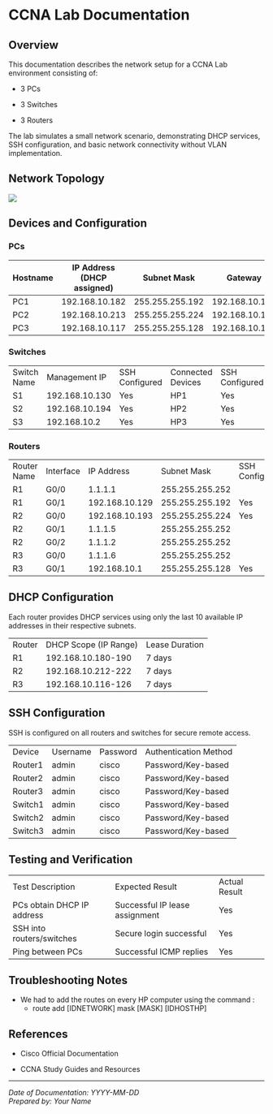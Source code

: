 # CCNA Lab Documentation

## Overview

This documentation describes the network setup for a CCNA Lab environment consisting of:

- 3 PCs
    
- 3 Switches
    
- 3 Routers
    

The lab simulates a small network scenario, demonstrating DHCP services, SSH configuration, and basic network connectivity without VLAN implementation.



## Network Topology
![](Lab1%20Topology(1).jpg)

## Devices and Configuration

### PCs

| Hostname | IP Address (DHCP assigned) | Subnet Mask     | Gateway        | Connected Switch Port |
| -------- | -------------------------- | --------------- | -------------- | --------------------- |
| PC1      | 192.168.10.182             | 255.255.255.192 | 192.168.10.129 | Fa0/2                 |
| PC2      | 192.168.10.213             | 255.255.255.224 | 192.168.10.193 | Fa0/1                 |
| PC3      | 192.168.10.117             | 255.255.255.128 | 192.168.10.1   | Fa0/1                 |

### Switches

|             |                |                |                   |                |
| ----------- | -------------- | -------------- | ----------------- | -------------- |
| Switch Name | Management IP  | SSH Configured | Connected Devices | SSH Configured |
| S1          | 192.168.10.130 | Yes            | HP1               | Yes            |
| S2          | 192.168.10.194 | Yes            | HP2               | Yes            |
| S3          | 192.168.10.2   | Yes            | HP3               | Yes            |


### Routers

|             |           |                |                 |                |
| ----------- | --------- | -------------- | --------------- | -------------- |
| Router Name | Interface | IP Address     | Subnet Mask     | SSH Configured |
| R1          | G0/0      | 1.1.1.1        | 255.255.255.252 |                |
| R1          | G0/1      | 192.168.10.129 | 255.255.255.192 | Yes            |
| R2          | G0/0      | 192.168.10.193 | 255.255.255.224 | Yes            |
| R2          | G0/1      | 1.1.1.5        | 255.255.255.252 |                |
| R2          | G0/2      | 1.1.1.2        | 255.255.255.252 |                |
| R3          | G0/0      | 1.1.1.6        | 255.255.255.252 |                |
| R3          | G0/1      | 192.168.10.1   | 255.255.255.128 | Yes            |

## DHCP Configuration

Each router provides DHCP services using only the last 10 available IP addresses in their respective subnets.

|        |                       |                |
| ------ | --------------------- | -------------- |
| Router | DHCP Scope (IP Range) | Lease Duration |
| R1     | 192.168.10.180-190    | 7 days         |
| R2     | 192.168.10.212-222    | 7 days         |
| R3     | 192.168.10.116-126    | 7 days         |

## SSH Configuration

SSH is configured on all routers and switches for secure remote access.

|         |          |          |                       |
| ------- | -------- | -------- | --------------------- |
| Device  | Username | Password | Authentication Method |
| Router1 | admin    | cisco    | Password/Key-based    |
| Router2 | admin    | cisco    | Password/Key-based    |
| Router3 | admin    | cisco    | Password/Key-based    |
| Switch1 | admin    | cisco    | Password/Key-based    |
| Switch2 | admin    | cisco    | Password/Key-based    |
| Switch3 | admin    | cisco    | Password/Key-based    |

## Testing and Verification

|                            |                                |               |
| -------------------------- | ------------------------------ | ------------- |
| Test Description           | Expected Result                | Actual Result |
| PCs obtain DHCP IP address | Successful IP lease assignment | Yes           |
| SSH into routers/switches  | Secure login successful        | Yes           |
| Ping between PCs           | Successful ICMP replies        | Yes           |

## Troubleshooting Notes

-  We had to add the routes on every HP computer using the command :
	- route add [IDNETWORK] mask [MASK] [IDHOSTHP] 
    



## References

- Cisco Official Documentation
    
- CCNA Study Guides and Resources
    

---

_Date of Documentation: YYYY-MM-DD_  
_Prepared by: Your Name_